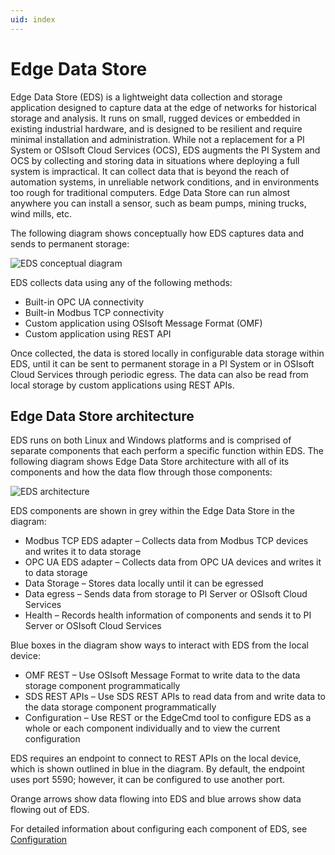 ```yaml
---
uid: index
---
```


# Edge Data Store

Edge Data Store (EDS) is a lightweight data collection and storage application designed to capture data at the edge of networks for historical storage and analysis. It runs on small, rugged devices or embedded in existing industrial hardware, and is designed to be resilient and require minimal installation and administration. While not a replacement for a PI System or OSIsoft Cloud Services (OCS), EDS augments the PI System and OCS by collecting and storing data in situations where deploying a full system is impractical. It can collect data that is beyond the reach of automation systems, in unreliable network conditions, and in environments too rough for traditional computers. Edge Data Store can run almost anywhere you can install a sensor, such as beam pumps, mining trucks, wind mills, etc.

The following diagram shows conceptually how EDS captures data and sends to permanent storage:

![EDS conceptual diagram](https://osisoft.github.io/Edge-Data-Store-Docs/V1/images/EDSConceptualDiag.jpg "EDS conecptual diagram")

EDS collects data using any of the following methods:

* Built-in OPC UA connectivity
* Built-in Modbus TCP connectivity
* Custom application using OSIsoft Message Format (OMF) 
* Custom application using REST API

Once collected, the data is stored locally in configurable data storage within EDS, until it can be sent to permanent storage in a PI System or in OSIsoft Cloud Services through periodic egress. The data can also be read from local storage by custom applications using REST APIs.

## Edge Data Store architecture
EDS runs on both Linux and Windows platforms and is comprised of separate components that each perform a specific function within EDS. The following diagram shows Edge Data Store architecture with all of its components and how the data flow through those components:

![EDS architecture](https://osisoft.github.io/Edge-Data-Store-Docs/V1/images/EDSArchitecturalDiag.jpg "EDS architecture")

EDS components are shown in grey within the Edge Data Store in the diagram:

* Modbus TCP EDS adapter – Collects data from Modbus TCP devices and writes it to data storage
* OPC UA EDS adapter – Collects data from OPC UA devices and writes it to data storage
* Data Storage – Stores data locally until it can be egressed
* Data egress – Sends data from storage to PI Server or OSIsoft Cloud Services
* Health – Records health information of components and sends it to PI Server or OSIsoft Cloud Services

Blue boxes in the diagram show ways to interact with EDS from the local device:

* OMF REST – Use OSIsoft Message Format to write data to the data storage component programmatically
* SDS REST APIs – Use SDS REST APIs to read data from and write data to the data storage component programmatically
* Configuration – Use REST or the EdgeCmd tool to configure EDS as a whole or each component individually and to view the current configuration

EDS requires an endpoint to connect to REST APIs on the local device, which is shown outlined in blue in the diagram. By default, the endpoint uses port 5590; however, it can be configured to use another port. 

Orange arrows show data flowing into EDS and blue arrows show data flowing out of EDS.

For detailed information about configuring each component of EDS, see [Configuration](xref:Configuration1-0)



<!--
# OSIsoft Edge Data Store

=======

- [Overview](xref:EdgeDataStoreOverview1-0)
  - [Design considerations](xref:scalePerformance1-0)
  - [Security](xref:security1-0)
- [Quick start guides](xref:QuickStartGuides1-0)
  - [OPC UA EDS adapter quick start](xref:opcUaQuickStart1-0)
  - [Modbus TCP adapter quick start](xref:modbusQuickStart1-0)
  - [OMF quick start](xref:omfQuickStart1-0)
  - [OCS egress quick start](xref:ocsEgressQuickStart1-0)
  - [PI egress quick start](xref:piEgressQuickStart1-0)
  - [SDS Read/Write quick start](xref:sdsQuickStart1-0)
  - [Command line quick start - Linux](xref:commandLineLinuxQuickStart1-0)
  - [Command line quick start - Windows](xref:commandLineWindowsQuickStart1-0)
- [Installation](xref:installationOverview1-0)
  - [System requirements](xref:SystemRequirements1-0)
    - [Linux and Windows platform differences](xref:linuxWindows1-0)
  - [Install Edge Data Store](xref:InstallEdgeDataStore1-0)
    - [Docker](xref:edgeDocker1-0)
  - [Verify installation](xref:VerifyInstallation1-0)
  - [Uninstall Edge Data Store](xref:UninstallEdgeDataStore1-0)
- [Configuration](xref:Configuration1-0)
  - [Configuration tools](xref:ConfigurationTools1-0)
  - [System configuration](xref:SystemConfiguration1-0)
    - [System components configuration](xref:SystemComponentsConfiguration1-0)
    - [System port configuration](xref:SystemPortConfiguration1-0)
    - [Edge Data Store configuration](xref:EdgeDataStoreConfiguration1-0)
  - [Data ingress configuration](xref:EDSDataIngress1-0)
    - [OPC UA EDS adapter](xref:opcUaOverview1-0)
      - [Supported features](xref:SupportedFeaturesOPCUA1-0)
      - [Principles of operation](xref:PrinciplesOfOperationOPCUA1-0)
      - [Data source configuration](xref:OPCUADataSourceConfiguration1-0)
      - [Data selection configuration](xref:OPCUADataSelectionConfiguration1-0)
      - [Adapter security](xref:OPCUAAdapterSecurityConfiguration1-0)
    - [Modbus TCP EDS adapter](xref:modbusOverview1-0)
      - [Supported features](xref:SupportedFeaturesModbus1-0)
      - [Principles of operation](xref:PrinciplesOfOperationModbus1-0)
      - [Data source configuration](xref:ModbusTCPDataSourceConfiguration1-0)
      - [Data selection configuration](xref:ModbusTCPDataSelectionConfiguration1-0)
    - [OSIsoft Message Format (OMF)](xref:omfOverview1-0)
  - [Storage](xref:storage1-0)
    - [Storage runtime configuration](xref:storageruntime1-0)
  - [Data egress configuration](xref:egress1-0)
    - [Prepare egress destinations](xref:PrepareEgressDestinations1-0)
    - [Egress execution details](xref:EgressExecutionDetails1-0)
  - [Diagnostics configuration](xref:EdgeDataStoreDiagnostics1-0)
  - [Health endpoints configuration](xref:HealthEndpointsConfiguration1-0)
  - [Logging configuration](xref:LoggingConfig1-0)
- [Administration](xref:EdgeDataStoreAdministration1-0)
  - [Retrieve product version information](xref:RetrieveProductVersionInformation1-0)
  - [Reset Edge Data Store](xref:ResetEdgeDataStore1-0)
  - [Reset the Storage component](xref:ResetTheStorageComponent1-0)
  - [Stop and start an EDS adapter](xref:StopAndStartAnEDSAdapter1-0)
- [Troubleshoot Edge Data Store](xref:troubleShooting1-0)
  - [Disaster recovery](xref:disasterRecovery1-0)
- [Reference](xref:Reference1-0)
  - [Sequential Data Store (SDS)](xref:sdsOverview1-0)
    - [Types](xref:sdsTypes1-0)
    - [Streams](xref:sdsStreams1-0)
    - [Stream views](xref:sdsStreamViews1-0)
    - [Indexes](xref:sdsIndexes1-0)
    - [Writing data](xref:sdsWritingData1-0)
      - [API calls for writing data](xref:sdsWritingDataApi1-0)
    - [Reading Data](xref:sdsReadingData1-0)
      - [API calls for reading data](xref:sdsReadingDataApi1-0)
      - [Filter expressions](xref:sdsFilterExpressions1-0)
      - [Table format](xref:sdsTableFormat1-0)
    - [Units of measure](xref:unitsOfMeasure1-0)
    - [Compression](xref:sdsCompression1-0)
    - [Searching](xref:sdsSearching1-0)
  - [EdgeCmd commands](xref:EdgecmdCommands1-0)
  - [Release notes](xref:releaseNotes1-0)
  - [Technical support and feedback](xref:Feedback1-0)
-->
